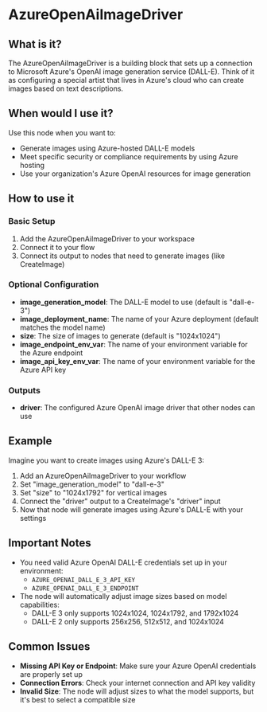 # AzureOpenAiImageDriver

## What is it?

The AzureOpenAiImageDriver is a building block that sets up a connection to Microsoft Azure's OpenAI image generation service (DALL-E). Think of it as configuring a special artist that lives in Azure's cloud who can create images based on text descriptions.

## When would I use it?
Use this node when you want to:
- Generate images using Azure-hosted DALL-E models
- Meet specific security or compliance requirements by using Azure hosting
- Use your organization's Azure OpenAI resources for image generation

## How to use it

### Basic Setup

1. Add the AzureOpenAiImageDriver to your workspace
1. Connect it to your flow
1. Connect its output to nodes that need to generate images (like CreateImage)

### Optional Configuration
- **image_generation_model**: The DALL-E model to use (default is "dall-e-3")
- **image_deployment_name**: The name of your Azure deployment (default matches the model name)
- **size**: The size of images to generate (default is "1024x1024")
- **image_endpoint_env_var**: The name of your environment variable for the Azure endpoint
- **image_api_key_env_var**: The name of your environment variable for the Azure API key

### Outputs
- **driver**: The configured Azure OpenAI image driver that other nodes can use

## Example
Imagine you want to create images using Azure's DALL-E 3:

1. Add an AzureOpenAiImageDriver to your workflow
1. Set "image_generation_model" to "dall-e-3"
1. Set "size" to "1024x1792" for vertical images
1. Connect the "driver" output to a CreateImage's "driver" input
1. Now that node will generate images using Azure's DALL-E with your settings

## Important Notes
- You need valid Azure OpenAI DALL-E credentials set up in your environment:
  - `AZURE_OPENAI_DALL_E_3_API_KEY`
  - `AZURE_OPENAI_DALL_E_3_ENDPOINT`
- The node will automatically adjust image sizes based on model capabilities:
  - DALL-E 3 only supports 1024x1024, 1024x1792, and 1792x1024
  - DALL-E 2 only supports 256x256, 512x512, and 1024x1024

## Common Issues
- **Missing API Key or Endpoint**: Make sure your Azure OpenAI credentials are properly set up
- **Connection Errors**: Check your internet connection and API key validity
- **Invalid Size**: The node will adjust sizes to what the model supports, but it's best to select a compatible size